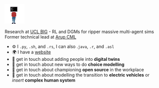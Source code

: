 ![](resources/se.gif)

Research at [UCL BIG](https://www.ucl.ac.uk/civil-environmental-geomatic-engineering/research/groups-centres-and-sections/behaviour-infrastructure-grouphttps://medicare.pt?ref=github-caneco) - RL and DGMs for ripper massive multi-agent sims<br>
Former technical lead at [Arup CML](https://laracon.eu?ref=github-canecohttps://medium.com/arupcitymodelling)<br>

- ⚙️ I `.py`, `.sh`, and `.rs`, I can also .`java`, `.r`, and `.asl`
- 🌍 I have a [website](https://fredshone.github.io)
- 💬 get in touch about adding people into **digital twins**
- 💬 get in touch about new ways to do **choice modelling** 
- 💬 get in touch about championing **open source** in the workplace
- 💬 get in touch about modelling the transition to **electric vehicles** or _insert_ **complex human system**
